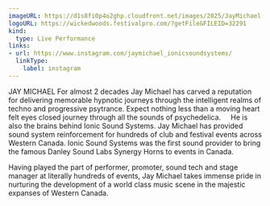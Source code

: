 ```yaml
---
imageURL: https://d1s8fi0p4o2ghp.cloudfront.net/images/2025/JayMichael.jpg
logoURL: https://wickedwoods.festivalpro.com/?getFile&FILEID=32291
kind:
  type: Live Performance
links:
- url: https://www.instagram.com/jaymichael_ionicsoundsystems/
  linkType:
    label: instagram
---
```

JAY MICHAEL
 For almost 2 decades Jay Michael has carved a reputation for delivering memorable hypnotic journeys through the intelligent realms of techno and progressive psytrance. Expect nothing less than a moving heart felt eyes closed journey through all the sounds of psychedelica.  
  
He is also the brains behind Ionic Sound Systems. Jay Michael has provided sound system reinforcement for hundreds of club and festival events across Western Canada. Ionic Sound Systems was the first sound provider to bring the famous Danley Sound Labs Synergy Horns to events in Canada.
 
 Having played the part of performer, promoter, sound tech and stage manager at literally hundreds of events, Jay Michael takes immense pride in nurturing the development of a world class music scene in the majestic expanses of Western Canada.